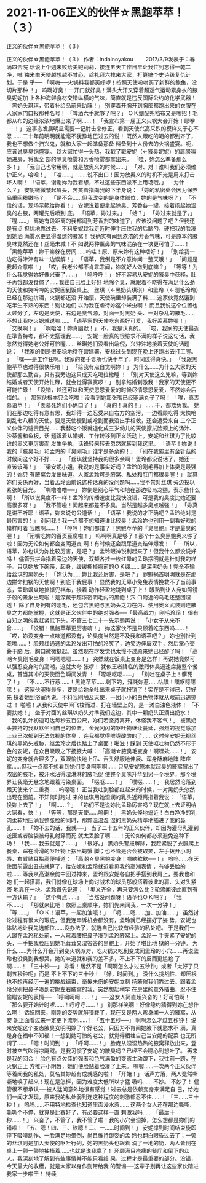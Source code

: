 # 2021-11-06正义的伙伴☆黑鲍苹苹！（３）



正义的伙伴☆黑鲍苹苹！（３）



正义的伙伴☆黑鲍苹苹！（３）
作者：indainoyakou 　　2017/3/9发表于：春满四合院
话说上个週末败给美鲍莉莉，接连五天工作日早让我忙到忘得一乾二净，唯 独米虫天使越想越不甘心，趁礼拜六找来大家，打算搞个史诗级复仇计划。于是 乎──
「啊嗨──火锅料我都买好啰！按照天使吩咐买了新鲜的鲍鱼，没切片那种 ！」
呜啊好臭！一开门就好臭！满头大汗又穿着超透气运动紧身衣的腋臭妮妮加 上各种海鲜食材交错纵横的气味，简直就是违反国际公约的化学武器！
「黑奶头琪琪，带着补给品前来助阵！」
别穿着开胸开到胸部都跑出来的衣服在人家家门口报那种名号！
「啤酒六手就够了吧？」
ＯＫ绷配兜裆布又是哪招！毛都从布的边缘浓浓地爆出来了啊……！
「我宣布第一届正义火锅大会开始！耶咿──！」
这事态发展明显需要一记肘击来修正，看到天使兴高采烈的模样又于心不忍 ……二十年前明明就能毫不犹豫地巴过去的说！
既然人跟吃的喝的都到齐了，我也不想做个扫兴鬼，就和大家一起準备那备 料备到十人份去的火锅盛宴。呃，应该说臭臭锅盛宴。
趁大家忙得一头热，我戳了戳安妮（←腋臭妮妮）的肩膀叫她进房，将我全 部的除臭喷雾和芳香喷雾都拿出来。
「哇，妳怎么準备那么多！」
「我自己也常用啊，就是放奥义的时候……」
「对、对！谁叫我们必须维护正义，哈哈！」
「哈……」
……说不出口！因为放奥义的时机不光是用来打击坏人啊！
「语苹，谢谢妳为我着想，不过这些东西派不上用场哦。」
「为什么？」
安妮微微皱起眉头，苦笑着指向我的下半身说：
「妳的私密处会因为保养品重回粉嫩吗？」
「是不会……但我改变的是身体部位，妳的是气味呀？」
「不信的话，现场示範给妳看！」
安妮说着便拿起除臭、芳香各一罐，接着扬起她湿臭的右腋，两罐先后喷到 底。
「语苹，妳过来。」
「蛤？」
「妳过来就是了。」
「喔……」
离她有段距离的我都闻到芳香剂的味道了，应该没问题了吧？但我还是有点 担忧地靠过去。不料安妮趁我走近时伸手压住我的后脑勺，硬把我的脸凑到她洒 满雾水更显得湿透的腋窝！
我确实有闻到浓浓的芳香气味，可是原本的腋臭味竟然还在！丝毫未减！不 如说两种薰鼻的气味混杂在一块更可怕了……！
「黑鲍苹苹！妳干嘛躲在房间……呜哇！原、原来妳有这种嗜好！」
「别给我一边吃得津津有味一边误解！」
「语苹，我倒是不介意妳闻一整天哦！」
「问题是我超介意啦！」
「哎，我老公都不肯乖乖闻，妳就好人做到底嘛？」
「等等！为什么我觉得妳好像兴奋了……」
「呜呼呼！」
好不容易从安妮的腋臭中获释，肚子再饿都没食慾了……我往自己脸上好好 地除个臭，就跟着不晓得在满足什么劲的天使和笑吟吟的安妮回到饭桌上。
丝琪（←黑奶头琪琪）和孟玲（←刚毛玲玲）已经在那边拼酒，火锅都还没 开始滚，天使碗里却装满了料……这家伙竟然饿到吃半生不熟的东西！别让她们 以为我在虐待妳这个米虫啊！
而且我说这个位置也太过分了，左边是天使，右边是臭气源，对面一对黑奶 头、一对杂乱的腋毛……不想让我吃火锅就说嘛……
「语苹家的天使吃东西好可爱，我好羡慕妳喔！」
「交换啊！」
「啊哈哈！妳真幽默！」
不，我是认真的。
「哎，我家的天使最近在準备特考，都不太搭理我……」
安妮一脸真的很慾求不满的样子说这句话，我忽然觉得她老公好可怜喔…… 丝琪她们没看出端倪，兴沖沖地接着天使的话题说：
「我家的倒是很安稳地待在营建署，安稳过头到现在晚上还跑出去打工喔。 」
「嘿──是工作狂啊。我家的接手诊所也快十年了，时间过得真快。」
「我跟黑鲍苹苹也过得很快乐唷！」
「给我有点自觉啊妳！」
为什么……为什么大家的天使都那么勤奋，只有我旁边这只成天吃喝拉撒睡 ！
「别对天使这么兇嘛，等到妳结婚或者天使开始忙碌，就会觉得寂寞啰！」
别拿结婚刺激我！我家的天使更不可能忙碌！
「没错，趁还可以和天使恩恩爱爱的时候尽情恩恩爱爱，不然妳会后悔的。 」
那家伙根本只会吃啦！没看到她那张嘴已经塞满丸子了吗！
「唉，真羡慕语苹！」
「羡慕死妳们小俩口了！」
「真的！真的！」
……干，都欺负我。
她们在那边吃得有意有思，我却得一边忍受来自右方的空污，一边看顾吃得 太快呛到乱七八糟的天使。要是天使梗到或呛到而我没出手相救，还会遭受来自 三个正义伙伴的谴责目光……
我替吃个饭就退化成三岁幼儿的天使擦拭脸颊上的汤汁、沙茶酱和鱼板，话 题跟着从婚姻、工作转移到正义活动上。安妮和丝琪为了比较谁的奥义更厉害而 发生争执，话锋转来转去忽然就转到我这里。
「语苹！妳说！我的『腋臭毛』和孟玲的『臭刚毛』谁才是多余的！」
「别在我碗里有金针菇的时候问这个好不好……」
「丝琪就坚持我的很多余啊！孟玲都没说话了，她还一直该该叫！」
「梁安妮小姐，我说的是事实好吗？孟玲的刚毛再加上体臭是最强的！妳只 有腋窝会发出味道，人家孟玲可是腋窝、私处和肛门都很臭喔！」
就算妳们关係再好，当着孟玲面前说这种话真的没问题吗……我不禁对丝琪 旁边投以紧张的目光。
「嘶噜噜噜──」
妳倒是别心平气和地在那边吸乌龙麵，表示些什么啊！
「所以说臭度不一样！孟玲的传播速度比我快没错，可是我的臭度比她还要 高很多呀！」
「我不管啦！闻起来都差不多臭，当然是越多臭点越强！」
「妳真是讲不听耶！语苹，妳来说句公道话！」
「语苹！我说的才正确吧？孟玲绝对是最厉害的！」
别问我！我一点都不想知道谁比较臭！孟玲妳也别用一副看好戏的模样盯着 我瞧啊……！
「哼哼！妳们都错了！黑鲍苹苹的『臭黑鲍』才是最臭的喔！」
「闭嘴吃妳的百页豆腐啦！」
呜啊啊真是够了！那个什么臭黑鲍奥义够了啦！因为无论如何都会变阴道炎 啊！有时候还会跟尿道炎结伴爆发！
「──所以，语苹，妳也认为妳比较厉害，是吧？」
孟玲眼神锐利起来了！但我什么都没说好吗！
儘管我拼命指着旁边的天使，双颊各挂一枚红晕的孟玲摆明就是针对我的样 子。只见她放下碗筷，起身，缓缓撕掉胸前的ＯＫ绷……
是深黑奶头！完全不输给丝琪的黑奶头！
「妳认为……妳比我还厉害，是吧？」
罪魁祸首明明就是在那边拼命扫锅的天使啊！到底干我屁事！
显然我的无辜小兔兔表情挽救不了当前事态，孟玲飒爽地扯掉兜裆布，接着 动作轻盈地跳到桌子上！
眼熟到让人宛如照镜子般的景象出现啦！是深藏于超浓密阴毛内的黑鲍！穴 口附近的乌毛还整团湿透！
除了自身拥有的刚毛，还包含黑鲍与黑奶头之力在内、使用奥义武装则连腋 臭之力都能掌握，这就是正义伙伴中的绝对强者──「最高战力」刚毛玲玲！
很有自知之明的我赶紧低下头，不管三七二十一先示弱再说：
「小女子从来不曾……」
「没错！黑鲍苹苹更厉害唷！」
妳这家伙不是只顾着吃东西吗……！
「哎，妳没变身一点味道都没有，论臭度当然是不及我和语苹吧？」
妳也别扯到我啦……！
脸颊红通通的孟玲发出可怕的冷笑了，边笑边伸展双手，然后掌心交叠于脑 后，胸口微微挺起。虽然现在才发觉也太慢不过原来她已经醉了吗！
「高潮☆臭刚毛变身！呵嗯嗯嗯……！」
突然就在饭桌上变身是怎样！再说她竟然可以强忍变身时的高潮，这就太夸 张啰！
犹似王者降临的激烈体臭迅速席捲整个餐桌，首当其冲的天使面色瞬间发青 ！
「噁呕呕呕……」
「别吐在桌子上！髒死了！」
「不……不行惹……！黑鲍苹苹……剩下的，拜託妳惹……咕噗！噗呕噁噁 噁！」
这家伙塞得最多，要是给她全吐出来桌子就报销了！实在是不得已，只好先 扶着她到浴室再说。不料我刚触及天使，一团小小的白色物体就从眼前迅速掠过 ！
啪嚓！从我和天使中间飞梭而过、打在墙壁上的，是一滩白浊色液体！
「不要扶她！」
坐于对面的丝琪以奶头对準我们这边，其中一颗奶头正滴出奶水！
「我的乳汁初速可达每秒五百公尺，妳们若坚持离开，休怪我不客气！」
被黑奶头挟持的我默默坐回自己的位置。
金光闪闪的呕吐物继续蔓延，强烈的视觉感加上业已浓郁到无法忽视的体臭 ，连我都觉得喉咙酸酸的了……
这时候安妮无视丝琪的黑奶头威胁，继孟玲之后也踏上了桌面！啪滋！踩到 天使呕吐物仍然不形于色的安妮，在众目睽睽之下扬腋大喊：
「高潮☆腋臭毛变身！啊嘿欸……！」
安妮的变身就合理多了，双眼愉快地上吊、舌头舒服地伸展、浑身酥麻地阵 阵痉挛……但我一点都不想看到她们变身啊啊啊……
只见安妮原本就超臭的腋窝冒出了浓密的腋毛，被汗水沾得湿淋淋的腋毛促 使整个臭味升华到另一个境界，那个境界让我毫无悬念地跟着污染桌面。
「噁呕……！」
「噗噁……！」
我居然沦落到跟天使来个二重奏……呜噁噁！
正当我吐到脸都红起来的时候，一对黑奶头忽然出现在面前。不知何时跑过 来的丝琪用她湿润的乳头近距离指着我说：
「语苹，换妳上去了！」
「啊……？」
「妳们不是说妳比孟玲厉害吗？现在就上去证明给大家看，快！」
「等等，那是天使……呜齁！」
黑奶头倏地逼近！白白净净的乳肉柔软地压满我整张脸的同时，那颗温温湿 湿的黑奶头精準地插进了我的鼻孔……！
「妳不去的话，我就──」
当了二十五年的正义伙伴，却因为灌母乳灌到送医或者脑袋被母乳射穿而死 就太丢脸了啊……！无论如何都必须避免这种下场！
「我……我去就是了……」
「很好。」
黑奶头警报解除，我赶紧脱了衣服爬上餐桌，踩在滑滑的呕吐物上摆出螃蟹 脚；也不管是否会被取笑，左手拨开小阴唇、右臂贴耳抬高便喊道：
「高潮☆臭黑鲍变身！噫欸欸欸──！」
呜呜……在天使面前露出丑态就算了，给安妮和孟玲就近看见我的高潮表情 ，有够丢脸的啦……
等我从高潮余韵中回过神来，孟玲跟安妮各自把手搭到我肩上，要我也和她 们一起搭肩，我们就像在球场上商讨战术的球员那般搭着彼此的肩、头对头紧密 地靠在一块。孟玲首先说道：
「奥义齐全，再来要怎么比？轮流闻彼此直到有一方认输？」
「这个有点……」
「当然没问题呀！语苹也ＯＫ吧？」
「我不……」
「那就来比吧！依照上桌顺序，妳们先来闻我，一次一分钟！」
「等……」
「ＯＫ！语苹，一起加油哦！」
「呃……嗯……加、加油……」
虽然讨论过程有很大的瑕疵，但我连申诉机会都没有，孟玲就已经摆好了姿 势，安妮也体贴地让我先选部位……没办法了，就选自己比较有经验的私处吧。
于是我们一人蹲在孟玲私处前，一人弯着腰把鼻子凑到孟玲腋窝上。孟玲一 手夹紧了安妮的头，一手把我脸压到她毛茸茸又湿答答的黑鲍上，开始了堪比地 狱的一分钟。
为什么……为什么开会开到变火锅派对，吃火锅又吃到变成闻孟玲的小穴… …再说孟玲也没臭到我想哭，她的味道就和我的差不多，不上不下的反而更尴尬 了啊……！
「三十秒──」
妳看！居然不是「啊啊怎么才过五秒钟」或者「太好了只剩五秒钟呢」而是 不上不下的三十秒！
「好，时间到。」
没什么挑战性、却压根也不想再经历一遍的挑战结束，毫髮未伤的安妮立刻 扬腋催我们靠过去。跟着孟玲分别把鼻子凑到安妮左右腋窝的我，突然想起稍早 在房里的意外插曲，忍不住偷瞄安妮的表情──
「呼呵呵呵……！」
──这女人简直超兴奋的！好可怕啊！
「那么要开始计时啰……！呼呼呼……！」
别那样笑啊！好像隐约猜得到妳在想什么啊！
话说回来，刚刚的姿势就够猥亵了，现在又是两人弯身闻一人的腋窝，从安 妮正面看过来一定更下流啊……！
「五十五秒──」
啊啊怎么才过五秒钟！
说来安妮这个变态腋臭女明明嫁了个好老公，只因为不肯闻她腋下就慾求不 满，真是身在福中不知福！一想到她可怜的老公，就觉得牺牲自己当安妮的配菜 也无所谓了……
「嗯！时间到！」
「呼呵……！」
脸庞从湿湿热热的腋窝释放出来，登时被空气吹得凉飕飕。是我习惯了安妮 的腋臭吗？已经不会噁心到想吐了。
再来是我的回合！
脸色有点欠佳的强者和色气满盈的变态主动蹲下，我往前一跨，在火锅正上 方推开小阴唇，她们便脸贴着脸凑了上来。
喔喔……一次两个正义伙伴等着闻我的私处，莫名其妙超有成就感的啦！
「开始！」
话声方落，两人竟然嘶嘶地嗅了起来！现在是怎样，因为难度太低所以才猛 吸吗……
不妙。
不妙了！
儘管很不想承认──被人猛闻意外地很有感觉！过去总是依赖变身来满足自 己，给她们一闻才发现，原来我的私处弱到连这种程度的刺激都忍不住……！
「三……三十秒！」
呜呜……不用特地检查也知道里面浸水惹……
这两个女人还在那边嘶嘶、嘶嘶个不停，就算是比赛好了，有必要这样一直 刺激我吗……
「最后十秒……！」
兴奋了，不管了，我不管了啦！我的小穴会湿掉，怎么想都是妳们的错啦！
「五、嗯！四、三、欸嗯！二、一……时间到！」
安妮撑到时间结束旋即停下吸嗅动作、一脸满足地晕倒，尚且维持蹲姿的孟 玲也翻白眼昏过去了；一旁的丝琪则是加入天使的呕吐行列，她的黑奶头也跟着 滴了一地的奶，两人皆倒在桌上一颤一颤地抽搐着……也就是说我赢了！
环顾满目疮痍的餐厅和倒下的众人，我深刻地了解到有些事情并不能只看结 果，过程才是最重要的部分。没错，今天最大的收穫，就是大家以身作则带给我 的警惕──这辈子别再让这些家伙踏进我家一步啦干！
待续


